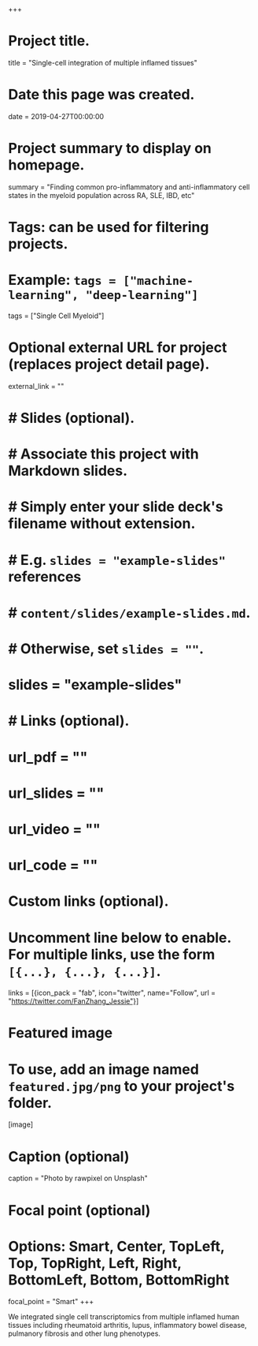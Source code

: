 +++
# Project title.
title = "Single-cell integration of multiple inflamed tissues"

# Date this page was created.
date = 2019-04-27T00:00:00

# Project summary to display on homepage.
summary = "Finding common pro-inflammatory and anti-inflammatory cell states in the myeloid population across RA, SLE, IBD, etc"

# Tags: can be used for filtering projects.
# Example: `tags = ["machine-learning", "deep-learning"]`
tags = ["Single Cell Myeloid"]

# Optional external URL for project (replaces project detail page).
external_link = ""

# # Slides (optional).
# #   Associate this project with Markdown slides.
# #   Simply enter your slide deck's filename without extension.
# #   E.g. `slides = "example-slides"` references 
# #   `content/slides/example-slides.md`.
# #   Otherwise, set `slides = ""`.
# slides = "example-slides"
# 
# # Links (optional).
# url_pdf = ""
# url_slides = ""
# url_video = ""
# url_code = ""

# Custom links (optional).
#   Uncomment line below to enable. For multiple links, use the form `[{...}, {...}, {...}]`.
links = [{icon_pack = "fab", icon="twitter", name="Follow", url = "https://twitter.com/FanZhang_Jessie"}]

# Featured image
# To use, add an image named `featured.jpg/png` to your project's folder. 
[image]
  # Caption (optional)
  caption = "Photo by rawpixel on Unsplash"
  
  # Focal point (optional)
  # Options: Smart, Center, TopLeft, Top, TopRight, Left, Right, BottomLeft, Bottom, BottomRight
  focal_point = "Smart"
+++

We integrated single cell transcriptomics from multiple inflamed human tissues including rheumatoid arthritis, lupus, inflammatory bowel disease, pulmanory fibrosis and other lung phenotypes.




